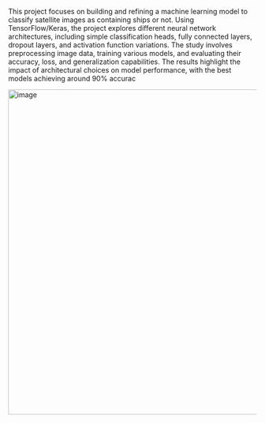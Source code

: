 This project focuses on building and refining a machine learning model to classify satellite images as containing ships or not. Using TensorFlow/Keras, the project explores different neural network architectures, including simple classification heads, fully connected layers, dropout layers, and activation function variations. The study involves preprocessing image data, training various models, and evaluating their accuracy, loss, and generalization capabilities. The results highlight the impact of architectural choices on model performance, with the best models achieving around 90% accurac


<img width="659" alt="image" src="https://github.com/user-attachments/assets/f7b28c87-a6f7-404d-b7b5-57df2fcf1844" />
